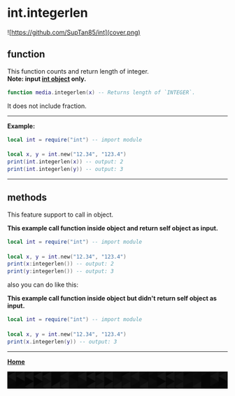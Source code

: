 # int.integerlen

![https://github.com/SupTan85/int](cover.png)

## function

This function counts and return length of integer.\
**Note: input [int object](../README.md#int-object) only.**

```lua
function media.integerlen(x) -- Returns length of `INTEGER`.
```

It does not include fraction.

---

**Example:**

```lua
local int = require("int") -- import module

local x, y = int.new("12.34", "123.4")
print(int.integerlen(x)) -- output: 2
print(int.integerlen(y)) -- output: 3
```

---

## methods

This feature support to call in object.

**This example call function inside object and return self object as input.**

```lua
local int = require("int") -- import module

local x, y = int.new("12.34", "123.4")
print(x:integerlen()) -- output: 2
print(y:integerlen()) -- output: 3
```

also you can do like this:

**This example call function inside object but didn't return self object as input.**

```lua
local int = require("int") -- import module

local x, y = int.new("12.34", "123.4")
print(x.integerlen(y)) -- output: 3
```

---

[**Home**](../README.md#function--methods)

![end](image-d.png)
